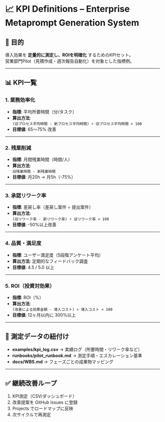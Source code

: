 # 📈 KPI Definitions – Enterprise Metaprompt Generation System

## 🎯 目的
導入効果を **定量的に測定し、ROIを明確化** するためのKPIセット。  
営業部門Pilot（見積作成・週次報告自動化）を対象とした指標例。

---

## 📊 KPI一覧

### 1. 業務効率化
- **指標**: 平均所要時間（分/タスク）
- **算出方法**:  
  `(旧プロセス平均時間 - 新プロセス平均時間) ÷ 旧プロセス平均時間 × 100`
- **目標値**: 65〜75% 改善

---

### 2. 残業削減
- **指標**: 月間残業時間（時間/人）
- **算出方法**:  
  `旧残業時間 - 新残業時間`
- **目標値**: 月20h → 月5h（-75%）

---

### 3. 承認リワーク率
- **指標**: 差戻し率（差戻し案件 ÷ 提出案件）
- **算出方法**:  
  `(旧リワーク率 - 新リワーク率) ÷ 旧リワーク率 × 100`
- **目標値**: -50%以上改善

---

### 4. 品質・満足度
- **指標**: ユーザー満足度（5段階アンケート平均）
- **算出方法**: 定期的なフィードバック調査
- **目標値**: 4.5 / 5.0 以上

---

### 5. ROI（投資対効果）
- **指標**: ROI（%）
- **算出方法**:  
  `(改善による効果金額 - 導入コスト) ÷ 導入コスト × 100`
- **目標値**: 12ヶ月以内に 300%以上

---

## 🧩 測定データの紐付け

- **examples/kpi_log.csv** → 実績ログ（所要時間・リワーク率など）  
- **runbooks/pilot_runbook.md** → 測定手順・エスカレーション基準  
- **docs/WBS.md** → フェーズごとの成果物マッピング  

---

## ✅ 継続改善ループ

1. KPI測定（CSV/ダッシュボード）  
2. 改善提案を GitHub Issues に登録  
3. Projects でロードマップに反映  
4. 次サイクルで再測定  
